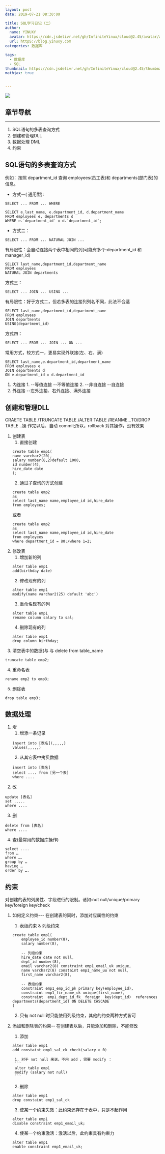 ```yaml
---
layout: post
date: 2019-07-21 08:30:00

title: SQL学习日记（二）
author: 
  name: YINUXY
  avatar: https://cdn.jsdelivr.net/gh/InfiniteYinux/cloud@2.45/avatar/avatar.png
  url: httpS://blog.yinuxy.com
categories: 数据库

tags:
  - 数据库
  - SQL
thumbnail: https://cdn.jsdelivr.net/gh/InfiniteYinux/cloud@2.45/thumbnail/SQL.jpg
mathjax: true


---
```


![](http://www.raincent.com/uploadfile/2015/1206/20151206103021361.jpg)

<!-- more -->

## 章节导航 ##

----------
1. SQL语句的多表查询方式
2. 创建和管理DLL
3. 数据处理 DML
4. 约束

## SQL语句的多表查询方式 ##

例如：按照 department_id 查询 employees(员工表)和 departments(部门表)的信息。

- 方式一( 通用型):
```
SELECT ... FROM ... WHERE
```

```
SELECT e.last_name, e.department_id, d.department_name
FROM employees e, departments d
WHERE e.`department_id` = d.`department_id`;
```

- 方式二：
```
SELECT ... FROM ... NATURAL JOIN ...
```
有局限性：会自动连接两个表中相同的列(可能有多个:department_id 和manager_id)

```
SELECT last_name,department_id,department_name
FROM employees
NATURAL JOIN departments
```

方式三：
```
SELECT ... JOIN ... USING ...
```
有局限性：好于方式二，但若多表的连接列列名不同，此法不合适
```
SELECT last_name,department_id,department_name
FROM employees
JOIN departments
USING(department_id)
```

方式四：
```
SELECT ... FROM ... JOIN ... ON ...
```
常用方式，较方式一，更易实现外联接(左、右、满)
```
SELECT last_name,e.department_id,department_name
FROM employees e
JOIN departments d
ON e.department_id = d.department_id
```

1. 内连接
	1. 
	--等值连接
	--不等值连接
	2. 
	--非自连接
	--自连接
2. 外连接
	--左外连接、右外连接、满外连接




## 创建和管理DLL ##
  CRAETE TABLE /TRUNCATE TABLE /ALTER TABLE /REANME...TO/DROP TABLE ..操
作完以后，自动 commit;所以，rollback 对其操作，没有效果
1. 创建表
	1. 直接创建
	```
	create table emp1(
	name varchar2(20),
	salary number(8,2)default 1000,
	id number(4),
	hire_date date
	);
	```
	2. 通过子查询的方式创建
	```
	create table emp2
	as
	select last_name name,employee_id id,hire_date
	from employees;
    ```
	或者
	```
	create table emp2
	as
	select last_name name,employee_id id,hire_date
	from employees
	where department_id = 80;/where 1=2;
	```
2. 修改表
	1. 增加新的列
	```
	alter table emp1
	add(birthday date)
	```
	2. 修改现有的列
	```
	alter table emp1
	modify(name varchar2(25) default 'abc')
	```
	3. 重命名现有的列
	```
	alter table emp1
	rename column salary to sal;
	```
	4. 删除现有的列
	```
	alter table emp1
	drop column birthday;
	```
3. 清空表中的数据(与 与 delete from table_name 
```
truncate table emp2;
```
4. 重命名表
```
rename emp2 to emp3;
```
5. 删除表
```
drop table emp3;
```
## 数据处理 ##
1. 增
	1. 增添一条记录
	```
	insert into [表名](,,,,,)
	values(,,,,,)
	```
	2. 从其它表中拷贝数据
	```
	insert into [表名]
	select .... from [另一个表]
	where ....
	```
2. 改
```
update [表名]
set .....
where ....
```
3. 删
```
delete from [表名]
where ....
```
4. 查(最常用的数据库操作)
```
select ....
from …
where ….
group by …
having …
order by ….
```
## 约束 ##
对创建的表的列属性、字段进行的限制。诸如:not null/unique/primary
key/foreign key/check

1. 如何定义约束--- 在创建表的同时，添加对应属性的约束
	1. 表级约束 & 列级约束
	```
	create table emp1(
		employee_id number(8),
		salary number(8),
	
		-- 列级约束
		hire_date date not null,
		dept_id number(8),
		email varchar2(8) constraint emp1_email_uk unique,
		name varchar2(8) constaint emp1_name_uu not null,
		first_name varchar2(8),
		
		-- 表级约束	
		constraint emp1_emp_id_pk primary key(employee_id),
		constraint emp1_fir_name_uk unique(first_name),
		constraint  emp1_dept_id_fk  foreign  key(dept_id)  references departments(department_id) ON DELETE CASCADE
	)
	```
	2. 只有 not null 时只能使用列级约束，其他的约束两种方式皆可	
2. 添加和删除表的约束-- 在创建表以后，只能添加和删除，不能修改

	1. 添加
	```
	alter table emp1
	add constaint emp1_sal_ck check(salary > 0)
	```
		1. 对于 not null 来说，不用 add ，需要 modify ：
		```
		alter table emp1
		modify (salary not null)
		```
	2. 删除
	```
	alter table emp1
	drop constaint emp1_sal_ck
	```
	3. 使某一个约束失效：此约束还存在于表中，只是不起作用
	```
	alter table emp1
	disable constraint emp1_email_uk;
	```
	4. 使某一个约束激活：激活以后，此约束具有约束力
	```
	alter table emp1
	enable constraint emp1_email_uk;
	```